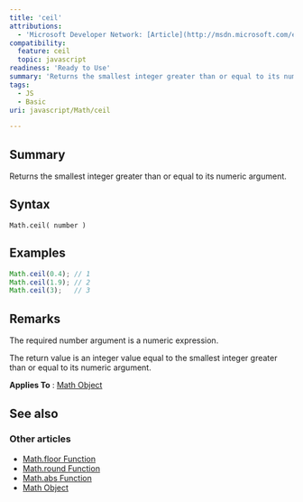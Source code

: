 ```yaml
---
title: 'ceil'
attributions:
  - 'Microsoft Developer Network: [Article](http://msdn.microsoft.com/en-us/library/ie/w0w5b52h(v=vs.94).aspx)'
compatibility:
  feature: ceil
  topic: javascript
readiness: 'Ready to Use'
summary: 'Returns the smallest integer greater than or equal to its numeric argument.'
tags:
  - JS
  - Basic
uri: javascript/Math/ceil

---
```

## Summary

Returns the smallest integer greater than or equal to its numeric argument.

## Syntax

    Math.ceil( number )

## Examples

``` js
Math.ceil(0.4); // 1
Math.ceil(1.9); // 2
Math.ceil(3);   // 3
```

## Remarks

The required number argument is a numeric expression.

The return value is an integer value equal to the smallest integer greater than or equal to its numeric argument.

**Applies To** : [Math Object](/javascript/Math)

## See also

### Other articles

-   [Math.floor Function](/javascript/Math/floor)
-   [Math.round Function](/javascript/Math/round)
-   [Math.abs Function](/javascript/Math/abs)
-   [Math Object](/javascript/Math)

